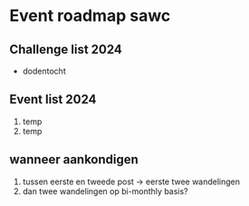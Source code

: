 # Event roadmap sawc

## Challenge list 2024

- dodentocht

## Event list 2024

1. temp
2. temp

## wanneer aankondigen

1. tussen eerste en tweede post -> eerste twee wandelingen
2. dan twee wandelingen op bi-monthly basis?
